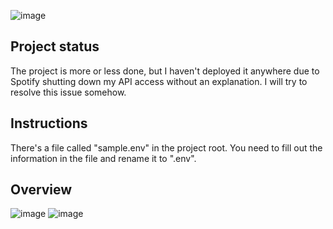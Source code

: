 ![image](https://github.com/TatuLaras/merge-your-music/assets/34749827/a6fc09ee-aae8-40a1-9915-61e49d8f4d93)

## Project status
The project is more or less done, but I haven't deployed it anywhere due to Spotify shutting down my API access without an explanation. I will try to resolve this issue somehow. 

## Instructions
There's a file called "sample.env" in the project root. You need to fill out the information in the file and rename it to ".env".

## Overview
![image](https://github.com/TatuLaras/merge-your-music/assets/34749827/58594bc7-9aab-4e37-b19d-c0fc13adf96d)
![image](https://github.com/TatuLaras/merge-your-music/assets/34749827/7a4657f0-bce7-4322-b16f-055aa192efca)
